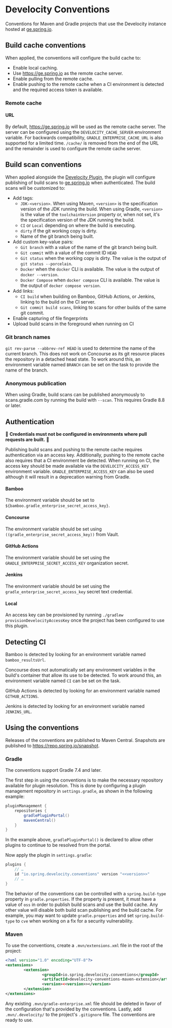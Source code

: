 # Develocity Conventions

Conventions for Maven and Gradle projects that use the Develocity instance hosted at [ge.spring.io](https://ge.spring.io).

## Build cache conventions

When applied, the conventions will configure the build cache to:

- Enable local caching.
- Use https://ge.spring.io as the remote cache server.
- Enable pulling from the remote cache.
- Enable pushing to the remote cache when a CI environment is detected and the required access token is available.

### Remote cache

#### URL

By default, https://ge.spring.io will be used as the remote cache server.
The server can be configured using the `DEVELOCITY_CACHE_SERVER` environment variable.
For backwards compatibility, `GRADLE_ENTERPRISE_CACHE_URL` is also supported for a limited time.
`/cache/` is removed from the end of the URL and the remainder is used to configure the remote cache server.

## Build scan conventions

When applied alongside the [Develocity Plugin](https://plugins.gradle.org/plugin/com.gradle.develocity), the plugin will configure publishing of build scans to [ge.spring.io](https://ge.spring.io) when authenticated.
The build scans will be customized to:

- Add tags:
    - `JDK-<version>`.
      When using Maven, `<version>` is the specification version of the JDK running the build.
      When using Gradle, `<version>` is the value of the `toolchainVersion` property or, when not set, it's the specification version of the JDK running the build.
    - `CI` or `Local` depending on where the build is executing.
    - `dirty` if the git working copy is dirty.
    - Name of the git branch being built.
- Add custom key-value pairs:
    - `Git branch` with a value of the name of the git branch being built.
    - `Git commit` with a value of the commit ID `HEAD`
    - `Git status` when the working copy is dirty.
      The value is the output of `git status --porcelain`.
    - `Docker` when the `docker` CLI is available.
      The value is the output of `docker --version`.
    - `Docker Compose` when `docker compose` CLI is available.
      The value is the output of `docker compose version`.
 - Add links:
    - `CI build` when building on Bamboo, GitHub Actions, or Jenkins, linking to the build on the CI server.
    - `Git commit build scans`, linking to scans for other builds of the same git commit.
 - Enable capturing of file fingerprints
 - Upload build scans in the foreground when running on CI

### Git branch names

`git rev-parse --abbrev-ref HEAD` is used to determine the name of the current branch.
This does not work on Concourse as its git resource places the repository in a detached head state.
To work around this, an environment variable named `BRANCH` can be set on the task to provide the name of the branch.

### Anonymous publication

When using Gradle, build scans can be published anonymously to scans.gradle.com by running the build with `--scan`.
This requires Gradle 8.8 or later.

## Authentication

:rotating_light: **Credentials must not be configured in environments where pull requests are built.** :rotating_light:

Publishing build scans and pushing to the remote cache requires authentication via an access key.
Additionally, pushing to the remote cache also requires that a CI environment be detected.
When running on CI, the access key should be made available via the `DEVELOCITY_ACCESS_KEY` environment variable.
`GRADLE_ENTERPRISE_ACCESS_KEY` can also be used although it will result in a deprecation warning from Gradle.

#### Bamboo

The environment variable should be set to `${bamboo.gradle_enterprise_secret_access_key}`.

#### Concourse

The environment variable should be set using `((gradle_enterprise_secret_access_key))` from Vault.

#### GitHub Actions

The environment variable should be set using the `GRADLE_ENTERPRISE_SECRET_ACCESS_KEY` organization secret.

#### Jenkins

The environment variable should be set using the `gradle_enterprise_secret_access_key` secret text credential.

#### Local

An access key can be provisioned by running `./gradlew provisionDevelocityAccessKey` once the project has been configured to use this plugin.

## Detecting CI

Bamboo is detected by looking for an environment variable named `bamboo_resultsUrl`.

Concourse does not automatically set any environment variables in the build's container that allow its use to be detected.
To work around this, an environment variable named `CI` can be set on the task.

GitHub Actions is detected by looking for an environment variable named `GITHUB_ACTIONS`.

Jenkins is detected by looking for an environment variable named `JENKINS_URL`.

## Using the conventions

Releases of the conventions are published to Maven Central.
Snapshots are published to https://repo.spring.io/snapshot.

### Gradle

The conventions support Gradle 7.4 and later.

The first step in using the conventions is to make the necessary repository available for plugin resolution.
This is done by configuring a plugin management repository in `settings.gradle`, as shown in the following example:

```groovy
pluginManagement {
	repositories {
		gradlePluginPortal()
		mavenCentral()
	}
}
```

In the example above, `gradlePluginPortal()` is declared to allow other plugins to continue to be resolved from the portal.

Now apply the plugin in `settings.gradle`:

```groovy
plugins {
	// …
	id "io.spring.develocity.conventions" version "<<version>>"
	// …
}
```

The behavior of the conventions can be controlled with a `spring.build-type` property in `gradle.properties`.
If the property is present, it must have a value of `oss` in order to publish build scans and use the build cache.
Any other value will disable both build scan publishing and the build cache.
For example, you may want to update `gradle.properties` and set `spring.build-type` to `cve` when working on a fix for a security vulnerability.

### Maven

To use the conventions, create a `.mvn/extensions.xml` file in the root of the project:

```xml
<?xml version="1.0" encoding="UTF-8"?>
<extensions>
        <extension>
                <groupId>io.spring.develocity.conventions</groupId>
                <artifactId>develocity-conventions-maven-extension</artifactId>
                <version><<version>></version>
        </extension>
</extensions>
```

Any existing `.mvn/gradle-enterprise.xml` file should be deleted in favor of the configuration that's provided by the conventions.
Lastly, add `.mvn/.develocity/` to the project's `.gitignore` file.
The conventions are ready to use.

